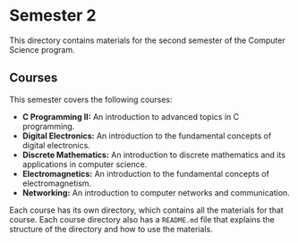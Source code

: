 # Semester 2

This directory contains materials for the second semester of the Computer Science program.

## Courses

This semester covers the following courses:

*   **C Programming II:** An introduction to advanced topics in C programming.
*   **Digital Electronics:** An introduction to the fundamental concepts of digital electronics.
*   **Discrete Mathematics:** An introduction to discrete mathematics and its applications in computer science.
*   **Electromagnetics:** An introduction to the fundamental concepts of electromagnetism.
*   **Networking:** An introduction to computer networks and communication.

Each course has its own directory, which contains all the materials for that course. Each course directory also has a `README.md` file that explains the structure of the directory and how to use the materials.
